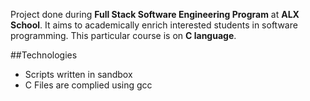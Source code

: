 Project done during **Full Stack Software Engineering Program** at **ALX School**. It aims to academically enrich interested students in software programming. This particular course is on **C language**.

##Technologies
* Scripts written in sandbox
* C Files are complied using gcc
